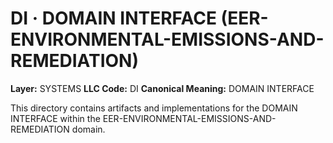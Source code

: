 # DI · DOMAIN INTERFACE (EER-ENVIRONMENTAL-EMISSIONS-AND-REMEDIATION)

**Layer:** SYSTEMS
**LLC Code:** DI
**Canonical Meaning:** DOMAIN INTERFACE

This directory contains artifacts and implementations for the DOMAIN INTERFACE within the EER-ENVIRONMENTAL-EMISSIONS-AND-REMEDIATION domain.
